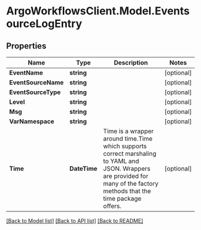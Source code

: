 # ArgoWorkflowsClient.Model.EventsourceLogEntry

## Properties

Name | Type | Description | Notes
------------ | ------------- | ------------- | -------------
**EventName** | **string** |  | [optional] 
**EventSourceName** | **string** |  | [optional] 
**EventSourceType** | **string** |  | [optional] 
**Level** | **string** |  | [optional] 
**Msg** | **string** |  | [optional] 
**VarNamespace** | **string** |  | [optional] 
**Time** | **DateTime** | Time is a wrapper around time.Time which supports correct marshaling to YAML and JSON.  Wrappers are provided for many of the factory methods that the time package offers. | [optional] 

[[Back to Model list]](../README.md#documentation-for-models) [[Back to API list]](../README.md#documentation-for-api-endpoints) [[Back to README]](../README.md)

